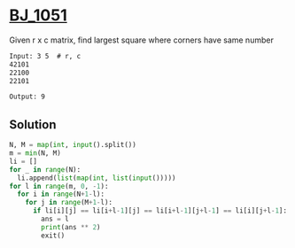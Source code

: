 # [BJ_1051](https://acmicpc.net/problem/1051)

Given r x c matrix, find largest square where corners have same number

```txt
Input: 3 5  # r, c
42101
22100
22101

Output: 9
```

## Solution

```py
N, M = map(int, input().split())
m = min(N, M)
li = []
for _ in range(N):
  li.append(list(map(int, list(input()))))
for l in range(m, 0, -1):
  for i in range(N+1-l):
    for j in range(M+1-l):
      if li[i][j] == li[i+l-1][j] == li[i+l-1][j+l-1] == li[i][j+l-1]:
        ans = l
        print(ans ** 2)
        exit()
```
